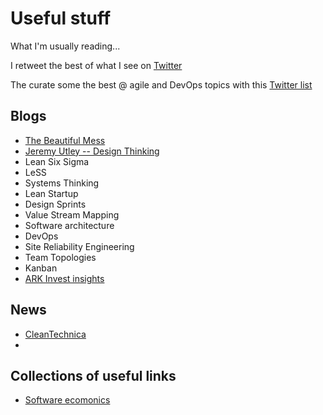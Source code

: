 # Useful stuff

What I'm usually reading...

I retweet the best of what I see on [Twitter](https://twitter.com/franz_prg)

The curate some the best @ agile and DevOps topics with this [Twitter list](https://twitter.com/i/lists/1373560569484214273)

## Blogs

- [The Beautiful Mess](https://cutlefish.substack.com/)
- [Jeremy Utley -- Design Thinking](https://www.jeremyutley.design/)
- Lean Six Sigma
- LeSS
- Systems Thinking
- Lean Startup
- Design Sprints
- Value Stream Mapping
- Software architecture
- DevOps
- Site Reliability Engineering
- Team Topologies
- Kanban
- [ARK Invest insights](https://ark-invest.com/articles/)


## News

- [CleanTechnica](https://cleantechnica.com/)
- 

## Collections of useful links

- [Software ecomonics](https://luisartola.es/economics/zx-links.html)
